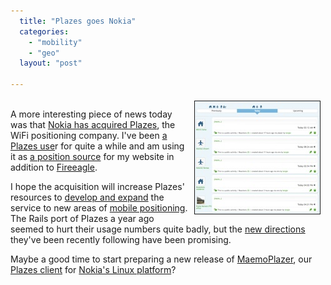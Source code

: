 ```yaml
---
  title: "Plazes goes Nokia"
  categories: 
    - "mobility"
    - "geo"
  layout: "post"

---
```

<p>
<a href="/files/plazes-istanbul-return-trip.png"><img src="/files/plazes-istanbul-return-trip-tm.jpg" height="180" width="200" border="1" align="right" hspace="8" vspace="4" alt="Return trip from Istanbul according to Plazes" title="Return trip from Istanbul according to Plazes" /></a>
<br />A more interesting piece of news today was that <a href="http://blog.plazes.com/?p=242">Nokia has acquired Plazes</a>, the WiFi positioning company. I've been <a href="http://plazes.com/users/7006">a Plazes use</a>r for quite a while and am using it as <a href="http://bergie.iki.fi/blog/the-midgard-position/">a position source</a> for my website in addition to <a href="http://bergie.iki.fi/blog/yahoo-fire_eagle_knows_where_my_phone_moves/">Fireeagle</a>.
</p><p>
I hope the acquisition will increase Plazes' resources to <a href="http://bergie.iki.fi/blog/plazecamp/">develop and expand</a> the service to new areas of <a href="http://bergie.iki.fi/blog/iphone-geoclue_and_making_mobile_devices_location-aware/">mobile positioning</a>. The Rails port of Plazes a year ago seemed to hurt their usage numbers quite badly, but the <a href="http://blog.plazes.com/?p=230">new directions</a> they've been recently following have been promising.
</p><p>
Maybe a good time to start preparing a new release of <a href="http://maemo.org/downloads/product/OS2007/maemoplazer/">MaemoPlazer</a>, our <a href="http://bergie.iki.fi/blog/plazes_on_the_n800/">Plazes client</a> for <a href="http://maemo.org/intro/">Nokia's Linux platform</a>?
</p>